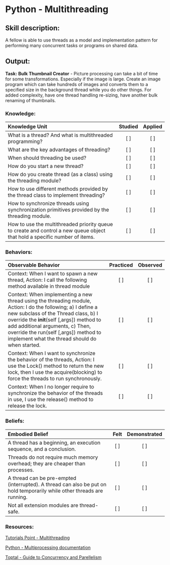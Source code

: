 # Python - Multithreading


## Skill description: 

A fellow is able to use threads as a model and implementation pattern for performing many concurrent tasks or programs on shared data.

## Output: 
**Task:** **Bulk Thumbnail Creator** - Picture processing can take a bit of time for some transformations. Especially if the image is large. Create an image program which can take hundreds of images and converts them to a specified size in the background thread while you do other things. For added complexity, have one thread handling re-sizing, have another bulk renaming of thumbnails.


### Knowledge:
| Knowledge Unit   |      Studied      | Applied |
|:-------------|:------------------:|:--------:|
| What is a thread? And what is multithreaded programming? | [ ] | [ ] |
| What are the key advantages of threading? | [ ] | [ ] |
| When should threading be used? | [ ] | [ ] |
| How do you start a new thread? | [ ] | [ ] |
| How do you create thread (as a class) using the threading module? | [ ] | [ ] |
| How to use different methods provided by the thread class to implement threading? | [ ] | [ ] |
| How to synchronize threads using synchronization primitives provided by the threading module. | [ ] | [ ] |
| How to use the multithreaded priority queue to create and control a new queue object that hold a specific number of items. | [ ] | [ ] |

### Behaviors:
| Observable Behavior   |      Practiced      | Observed |
|:-------------|:------------------:|:--------:|
| Context: When I want to spawn a new thread, Action: I call the following method available in thread module | [ ] | [ ] |
| Context:  When implementing a new thread using the threading module, Action: I do the following; a) I define a new subclass of the Thread class, b) I override the __init__(self [,args]) method to add additional arguments, c) Then, override the run(self [,args]) method to implement what the thread should do when started. | [ ] | [ ] |
| Context: When I want to synchronize the behavior of the threads, Action: I use the Lock() method to return the new lock, then I use the acquire(blocking) to force the threads to run synchronously. | [ ] | [ ] |
| Context: When I no longer require to synchronize the behavior of the threads in use, I use the release() method to release the lock. | [ ] | [ ] |


### Beliefs:
| Embodied Belief   |      Felt      | Demonstrated |
|:-------------|:------------------:|:--------:|
| A thread has a beginning, an execution sequence, and a conclusion. | [ ] | [ ] |
| Threads do not require much memory overhead; they are cheaper than processes. | [ ] | [ ] |
| A thread can be pre-empted (interrupted). A thread can also be put on hold temporarily while other threads are running. | [ ] | [ ] |
| Not all extension modules are thread-safe. | [ ] | [ ] |


### Resources:

[Tutorials Point - Multithreading](https://www.tutorialspoint.com/python/python_multithreading.htm)

[Python - Multiprocessing documentation](https://docs.python.org/2/library/multiprocessing.html)

[Toptal - Guide to Concurrency and Parellelism](https://www.toptal.com/python/beginners-guide-to-concurrency-and-parallelism-in-python)
